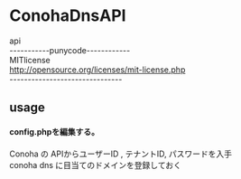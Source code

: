 # ConohaDnsAPI
api  
-----------punycode------------  
MITlicense  
http://opensource.org/licenses/mit-license.php  
    -------------------------------

## usage  
#### config.phpを編集する。 
Conoha の APIからユーザーID , テナントID, パスワードを入手  
conoha dns に目当てのドメインを登録しておく


